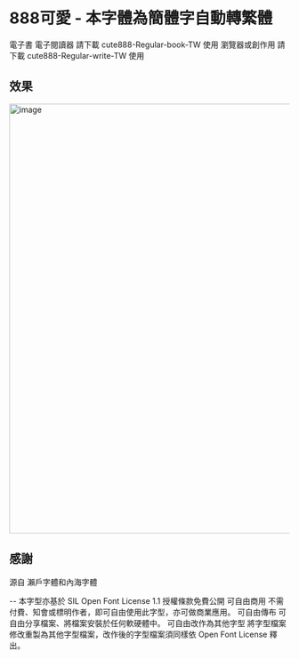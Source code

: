 # 888可愛 - 本字體為簡體字自動轉繁體

電子書 電子閱讀器 請下載 cute888-Regular-book-TW 使用
瀏覽器或創作用 請下載 cute888-Regular-write-TW 使用


## 效果
<img width="773" alt="image" src="https://github.com/tbdavid2019/fonts-TW/assets/56015064/b8883b94-1b25-425e-83a9-0019ac947a7d">



## 感謝
源自 瀨戶字體和內海字體


--
本字型亦基於 SIL Open Font License 1.1 授權條款免費公開
可自由商用 不需付費、知會或標明作者，即可自由使用此字型，亦可做商業應用。
可自由傳布 可自由分享檔案、將檔案安裝於任何軟硬體中。
可自由改作為其他字型 將字型檔案修改重製為其他字型檔案，改作後的字型檔案須同樣依 Open Font License 釋出。
